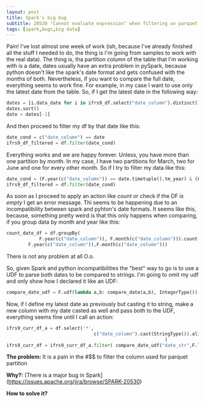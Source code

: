 ```yaml
---
layout: post
title: Spark's big bug
subtitle: 20530 "Cannot evaluate expression" when filtering on parquet partition column 
tags: [spark,bugs,big data]
---
```


Pain! I've lost almost one week of work (ish, because I've already finished all the stuff I needed to do, the thing is I'm going from samples to work with the real data).
The thing is, tha partition column of the table that I'm working with is a date, dates usually have an extra problem in pySpark,
because python doesn't like the spark's date format and gets confused with the months of both. Nevertheless, if you want to compare 
the full date, everything seems to work fine. For example, in my case I want to use only the latest date from the table. So, if I get 
the latest date in the following way:
```python
dates = [i.data_date for i in ifrs9_df.select("date_column").distinct().collect()]
dates.sort()
date = dates[-1]
```
And then proceed to filter my df by that date like this:
```python
date_cond = c("date_column") == date
ifrs9_df_filtered = df.filter(date_cond)
```
Everything works and we are happy forever. Unless, you have more than one partition by month. In my case, I have two partitions for March, 
two for June and one for every other month. So if I try to filter my data like this:
```python
date_cond = (F.year(c("date_column")) == date.timetuple().tm_year) & (F.month(c("date_column")) == date.month)
ifrs9_df_filtered = df.filter(date_cond)
```
As soon as I proceed to apply an action like *count* or check if the DF *is empty* I get an error message. Thi seems to be happening due to an incompatibility between spark and pyhton's date formats. It seems like this, because, something pretty weird is that this only happens when comparing, if you group data by month and year like this: 
```python
count_date_df = df.groupBy(
            F.year(c("date_column")), F.month(c("date_column"))).count().orderBy(
        F.year(c("date_column")),F.month(c("date_column")))
```
There is not any problem at all O.o.

So, given Spark and python incompatibilities the "best" way to go is to use a UDF to parse both dates to be compared to strings. I'm going to omit my udf and only show how I declared it like an UDF:
```python
compare_date_udf = F.udf(lambda a,b: compare_date(a,b), IntegerType())
```
Now, if I define my latest date as previously but casting it to string, make a new column with my date casted as well and pass both to the UDF, everything seems fine until I call an action:

```python
ifrs9_curr_df_a = df.select('*',
                                c("date_column").cast(StringType()).alias("date_str")
                                                          )
ifrs9_curr_df = ifrs9_curr_df_a.filter( compare_date_udf("date_str",F.lit(date)) == 1)
```

**The problem:** It is a pain in the #$$ to filter the column used for parquet partition

**Why?:** [There is a major bug in Spark] (https://issues.apache.org/jira/browse/SPARK-20530)

**How to solve it?**

